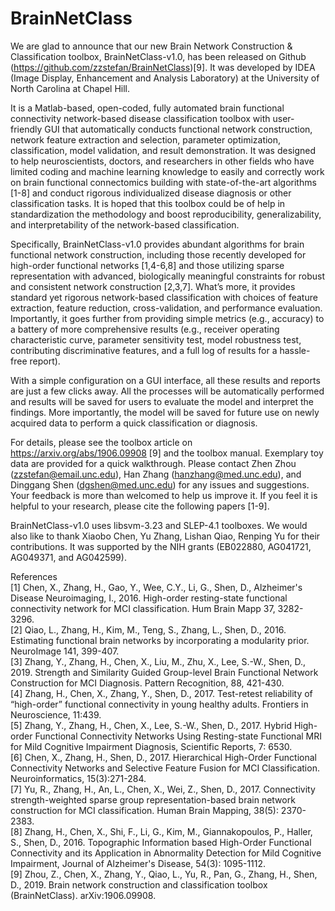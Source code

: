 # BrainNetClass
We are glad to announce that our new Brain Network Construction & Classification toolbox, BrainNetClass-v1.0, has been released on Github (https://github.com/zzstefan/BrainNetClass)[9]. It was developed by IDEA (Image Display, Enhancement and Analysis Laboratory) at the University of North Carolina at Chapel Hill. 

It is a Matlab-based, open-coded, fully automated brain functional connectivity network-based disease classification toolbox with user-friendly GUI that automatically conducts functional network construction, network feature extraction and selection, parameter optimization, classification, model validation, and result demonstration. It was designed to help neuroscientists, doctors, and researchers in other fields who have limited coding and machine learning knowledge to easily and correctly work on brain functional connectomics building with state-of-the-art algorithms [1-8] and conduct rigorous individualized disease diagnosis or other classification tasks. It is hoped that this toolbox could be of help in standardization the methodology and boost reproducibility, generalizability, and interpretability of the network-based classification. 

Specifically, BrainNetClass-v1.0 provides abundant algorithms for brain functional network construction, including those recently developed for high-order functional networks [1,4-6,8] and those utilizing sparse representation with advanced, biologically meaningful constraints for robust and consistent network construction [2,3,7]. What’s more, it provides standard yet rigorous network-based classification with choices of feature extraction, feature reduction, cross-validation, and performance evaluation. Importantly, it goes further from providing simple metrics (e.g., accuracy) to a battery of more comprehensive results (e.g., receiver operating characteristic curve, parameter sensitivity test, model robustness test, contributing discriminative features, and a full log of results for a hassle-free report). 

With a simple configuration on a GUI interface, all these results and reports are just a few clicks away. All the processes will be automatically performed and results will be saved for users to evaluate the model and interpret the findings. More importantly, the model will be saved for future use on newly acquired data to perform a quick classification or diagnosis. 

For details, please see the toolbox article on https://arxiv.org/abs/1906.09908 [9] and the toolbox manual. Exemplary toy data are provided for a quick walkthrough. Please contact Zhen Zhou (zzstefan@email.unc.edu), Han Zhang (hanzhang@med.unc.edu), and Dinggang Shen (dgshen@med.unc.edu) for any issues and suggestions. Your feedback is more than welcomed to help us improve it. If you feel it is helpful to your research, please cite the following papers [1-9].

BrainNetClass-v1.0 uses libsvm-3.23 and SLEP-4.1 toolboxes. We would also like to thank Xiaobo Chen, Yu Zhang, Lishan Qiao, Renping Yu for their contributions. It was supported by the NIH grants (EB022880, AG041721, AG049371, and AG042599). 


References \
[1] Chen, X., Zhang, H., Gao, Y., Wee, C.Y., Li, G., Shen, D., Alzheimer's Disease Neuroimaging, I., 2016. High-order resting-state functional connectivity network for MCI classification. Hum Brain Mapp 37, 3282-3296. \
[2] Qiao, L., Zhang, H., Kim, M., Teng, S., Zhang, L., Shen, D., 2016. Estimating functional brain networks by incorporating a modularity prior. NeuroImage 141, 399-407. \
[3] Zhang, Y., Zhang, H., Chen, X., Liu, M., Zhu, X., Lee, S.-W., Shen, D., 2019. Strength and Similarity Guided Group-level Brain Functional Network Construction for MCI Diagnosis. Pattern Recognition, 88, 421-430. \
[4] Zhang, H., Chen, X., Zhang, Y., Shen, D., 2017. Test-retest reliability of “high-order” functional connectivity in young healthy adults. Frontiers in Neuroscience, 11:439. \
[5] Zhang, Y., Zhang, H., Chen, X., Lee, S.-W., Shen, D., 2017. Hybrid High-order Functional Connectivity Networks Using Resting-state Functional MRI for Mild Cognitive Impairment Diagnosis, Scientific Reports, 7: 6530. \
[6] Chen, X., Zhang, H., Shen, D., 2017. Hierarchical High-Order Functional Connectivity Networks and Selective Feature Fusion for MCI Classification. Neuroinformatics, 15(3):271-284. \
[7] Yu, R., Zhang, H., An, L., Chen, X., Wei, Z., Shen, D., 2017. Connectivity strength-weighted sparse group representation-based brain network construction for MCI classification. Human Brain Mapping, 38(5): 2370-2383. \
[8] Zhang, H., Chen, X., Shi, F., Li, G., Kim, M., Giannakopoulos, P., Haller, S., Shen, D., 2016. Topographic Information based High-Order Functional Connectivity and its Application in Abnormality Detection for Mild Cognitive Impairment, Journal of Alzheimer's Disease, 54(3): 1095-1112. \
[9] Zhou, Z., Chen, X., Zhang, Y., Qiao, L., Yu, R., Pan, G., Zhang, H., Shen, D., 2019. Brain network construction and classification toolbox (BrainNetClass). arXiv:1906.09908.
